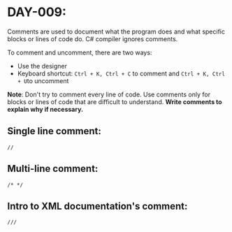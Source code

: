 # DAY-009:

Comments are used to document what the program does and what specific blocks or lines of code do. C# compiler ignores comments.

To comment and uncomment, there are two ways:
- Use the designer
- Keyboard shortcut: `Ctrl + K, Ctrl + C` to comment and `Ctrl + K, Ctrl + U`to uncomment

**Note**: Don't try to comment every line of code. Use comments only for blocks or lines of code that are difficult to understand. **Write comments to explain why if necessary.**

## Single line comment:

`//`

## Multi-line comment:

`/* */`

## Intro to XML documentation's comment:

`///`
